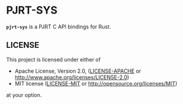# PJRT-SYS

**`pjrt-sys`** is a PJRT C API bindings for Rust.


## LICENSE
This project is licensed under either of

- Apache License, Version 2.0, ([LICENSE-APACHE](LICENSE-APACHE) or
  http://www.apache.org/licenses/LICENSE-2.0)
- MIT license ([LICENSE-MIT](LICENSE-MIT) or
  http://opensource.org/licenses/MIT)

at your option.
